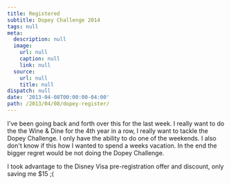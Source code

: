```yaml
---
title: Registered
subtitle: Dopey Challenge 2014
tags: null
meta:
  description: null
  image:
    url: null
    caption: null
    link: null
  source:
    url: null
    title: null
dispatch: null
date: '2013-04-08T00:00:00-04:00'
path: /2013/04/08/dopey-register/
---
```


I've been going back and forth over this for the last week. I really want to do the the Wine & Dine for the 4th year in a row, I really want to tackle the Dopey Challenge. I only have the ability to do one of the weekends. I also don't know if this how I wanted to spend a weeks vacation. In the end the bigger regret would be not doing the Dopey Challenge.

I took advantage to the Disney Visa pre-registration offer and discount, only saving me $15 ;(

